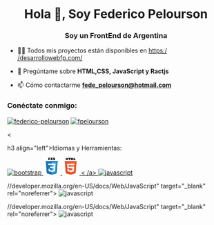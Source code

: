 <h1 align="center">Hola 👋, Soy Federico Pelourson</h1>
<h3 align="center">Soy un FrontEnd de Argentina</h3>

- 👨‍💻 Todos mis proyectos están disponibles en [https:/ /desarrollowebfp.com/](https://desarrollowebfp.com/)

- 💬 Pregúntame sobre **HTML,CSS, JavaScript y Ractjs**

- 📫 Cómo contactarme **fede_pelourson@hotmail.com**

<h3 align ="left">Conéctate conmigo:</h3>
<p align="left">
<a href="https://linkedin.com/in/federico-pelourson" target="blank"><img align= "center" src="https://raw.githubusercontent.com/rahuldkjain/github-profile-readme-generator/master/src/images/icons/Social/linked-in-alt.svg" alt="federico-pelourson " altura = "30"ancho="40" /></a>
<a href="https://fb.com/fpelourson" target="blank"><img align="center" src="https://raw.githubusercontent.com/rahuldkjain/github-profile-readme-generator /master/src/images/icons/Social/facebook.svg" alt="fpelourson" height="30" width="40" /></a> </p>
<

h3 align="left">Idiomas y Herramientas:</h3>
<p align="left"> <a href="https://getbootstrap.com" target="_blank" rel="noreferrer"> <img src="https://raw.githubusercontent.com/devicons/devicon /master/icons/bootstrap/bootstrap-plain-wordmark.svg" alt="bootstrap" width="40" height="40"/> </a> <a href="https://www.w3schools.com /css/" target="_blank" rel="noreferrer"> <img src="https://raw.githubusercontent.com/devicons/devicon/master/icons/css3/css3-original-wordmark.svg" alt= "css3" width="40" height="40"/> </a> <a href="https://www.w3.org/html/" target="_blank" rel="noreferrer"> <img src="https://raw.githubusercontent.com/devicons/devicon/master/icons/html5/html5-original-wordmark.svg" alt="html5" width="40" height="40"/> < /a> <a href="https://developer.mozilla.org/en-US/docs/Web/JavaScript" target="_blank" rel="noreferrer"> <img src="https://raw. githubusercontent.com/devicons/devicon/master/icons/javascript/javascript-original.svg" alt="javascript" width="40" height="40"/> </a> </p>//developer.mozilla.org/en-US/docs/Web/JavaScript" target="_blank" rel="noreferrer"> <img src="https://raw.githubusercontent.com/devicons/devicon/master/ iconos/javascript/javascript-original.svg" alt="javascript" ancho="40" altura="40"/> </a> </p>//developer.mozilla.org/en-US/docs/Web/JavaScript" target="_blank" rel="noreferrer"> <img src="https://raw.githubusercontent.com/devicons/devicon/master/ iconos/javascript/javascript-original.svg" alt="javascript" ancho="40" altura="40"/> </a> </p>
